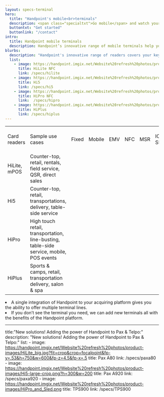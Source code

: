 ```yaml
---
layout: specs-terminal
hero:
  title: "Handpoint's mobile<br>terminals"
  description: <span class="specialtxt">Go mobile</span> and watch your <br>merchants grow
  buttontxt: "Get started"
  buttonlink: "/contact"
intro:
  title: Handpoint mobile terminals
  description: Handpoint’s innovative range of mobile terminals help you reach new verticals and become a strategic partner in your merchant's growth. Merchants finally can choose a card reader that delivers value for their business - integrated, cost-effective, revenue-driving.<br><br>Offer your merchants and software partners the pre-certified solutions they need.
blurbs:
  description: "Handpoint's innovative range of readers covers your key use cases. <br> Find the solution right for your opportunity:"
  list: 
    - image: https://handpoint.imgix.net/Website%20refresh%20photos/product-images/HiLite_big.jpg?fit=crop&crop=focalpoint&fp-y=.53&h=750&w=600&fp-z=4.5&fp-x=.5
      title: HiLite NFC
      link: /specs/hilite
    - image: https://handpoint.imgix.net/Website%20refresh%20photos/product-images/Hi5-large-crop.png?h=300&w=200
      title: Hi5
      link: /specs/hi5
    - image: https://handpoint.imgix.net/Website%20refresh%20photos/product-images/HiPro_and_Sled.png
      title: HiPro NFC
      link:  /specs/hipro
    - image: https://handpoint.imgix.net/Website%20refresh%20photos/product-images/HiPlus.png
      title: HiPlus
      link: /specs/hiplus
---
```


<table class="table table-striped table-custom">
  <tbody>
    <tr class="table-custom-header">
      <td>Card readers</td>
      <td>Sample use cases</td>
      <td>Fixed</td>
      <td>Mobile</td>
      <td>EMV</td>
      <td>NFC</td>
      <td>MSR</td>
      <td>IOS SDK</td>
      <td>Android SDK</td>
      <td>Windows SDK</td>
      <td>Web SDK</td>
      <td>Barcode scanner</td>
      <td>Stand-alone integrated ready</td>
    </tr>
    <tr>
      <td>HiLite, mPOS</td>
      <td>Counter-top, retail, rentals, field service, QSR, direct sales</td>
      <td><i class="fas fa-check"></i></td>
      <td><i class="fas fa-check"></i></td>
      <td><i class="fas fa-check"></i></td>
      <td><i class="fas fa-check"></i></td>
      <td><i class="fas fa-check"></i></td>
      <td><i class="fas fa-check"></i></td>
      <td><i class="fas fa-check"></i></td>
      <td><i class="fas fa-check"></i></td>
      <td><i class="fas fa-check"></i></td>
      <td>&nbsp;</td>
      <td>&nbsp;</td>
    </tr>
    <tr>
      <td>Hi5</td>
      <td>Counter-top, retail, transportations, delivery, table-side service</td>
      <td><i class="fas fa-check"></i></td>
      <td><i class="fas fa-check"></i></td>
      <td><i class="fas fa-check"></i></td>
      <td><i class="fas fa-check"></i></td>
      <td><i class="fas fa-check"></i></td>
      <td><i class="fas fa-check"></i></td>
      <td><i class="fas fa-check"></i></td>
      <td><i class="fas fa-check"></i></td>
      <td><i class="fas fa-check"></i></td>
      <td>&nbsp;</td>
      <td><i class="fas fa-check"></i></td>
    </tr>
    <tr>
      <td>HiPro</td>
      <td>High touch retail, transportation, line-busting, table-side service, mobile, POS events</td>
      <td>&nbsp;</td>
      <td><i class="fas fa-check"></i></td>
      <td><i class="fas fa-check"></i></td>
      <td><i class="fas fa-check"></i></td>
      <td><i class="fas fa-check"></i></td>
      <td><i class="fas fa-check"></i></td>
      <td>&nbsp;</td>
      <td>&nbsp;</td>
      <td><i class="fas fa-check"></i></td>
      <td><i class="fas fa-check"></i></td>
      <td><i class="fas fa-check"></i></td>
    </tr>
    <tr>
      <td>HiPlus</td>
      <td>Sports & camps, retail, transportation delivery, salon & spa</td>
      <td><i class="fas fa-check"></i></td>
      <td><i class="fas fa-check"></i></td>
      <td><i class="fas fa-check"></i></td>
      <td><i class="fas fa-check"></i></td>
      <td><i class="fas fa-check"></i></td>
      <td>&nbsp;</td>
      <td>&nbsp;</td>
      <td>&nbsp;</td>
      <td>&nbsp;</td>
      <td>&nbsp;</td>
      <td><i class="fas fa-check"></i></td>
    </tr>
  </tbody>
</table>
  
<li>A single integration of Handpoint to your acquiring platform gives you the ability to offer multiple terminal lines.</li>
<li>If you don’t see the terminal you need, we can add new terminals all with the benefits of the Handpoint platform.</li>

---

title:"New solutions! Adding the power of Handpoint to Pax & Telpo:"
  description: "New solutions! Adding the power of Handpoint to Pax & Telpo:"
  list: 
    - image: https://handpoint.imgix.net/Website%20refresh%20photos/product-images/HiLite_big.jpg?fit=crop&crop=focalpoint&fp-y=.53&h=750&w=600&fp-z=4.5&fp-x=.5
      title: Pax A80
      link: /specs/paxa80
    - image: https://handpoint.imgix.net/Website%20refresh%20photos/product-images/Hi5-large-crop.png?h=300&w=200
      title: Pax A920
      link: /specs/paxa920
    - image: https://handpoint.imgix.net/Website%20refresh%20photos/product-images/HiPro_and_Sled.png
      title: TPS900
      link:  /specs/TPS900
